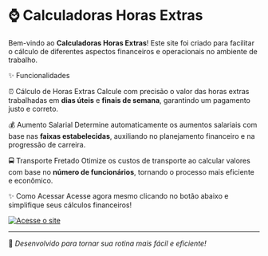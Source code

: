 # ⌚ Calculadoras Horas Extras

Bem-vindo ao **Calculadoras Horas Extras**! Este site foi criado para facilitar o cálculo de diferentes aspectos financeiros e operacionais no ambiente de trabalho.

 ✨ Funcionalidades

 ⏰ Cálculo de Horas Extras
Calcule com precisão o valor das horas extras trabalhadas em **dias úteis** e **finais de semana**, garantindo um pagamento justo e correto.

 💰 Aumento Salarial
Determine automaticamente os aumentos salariais com base nas **faixas estabelecidas**, auxiliando no planejamento financeiro e na progressão de carreira.

 🚍 Transporte Fretado
Otimize os custos de transporte ao calcular valores com base no **número de funcionários**, tornando o processo mais eficiente e econômico.

 ✨ Como Acessar
Acesse agora mesmo clicando no botão abaixo e simplifique seus cálculos financeiros!

[![Acesse o site](https://img.shields.io/badge/Acesse%20o%20site-Aqui-32CD32?style=for-the-badge)](https://misabelasaito.github.io/todos/)

---
🌟 *Desenvolvido para tornar sua rotina mais fácil e eficiente!*

